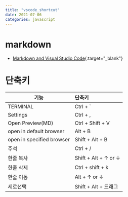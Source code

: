 ```yaml
---
title: "vscode_shortcut"
date: 2021-07-06
categories: javascript  
---
```


# markdown
* [Markdown and Visual Studio Code](https://code.visualstudio.com/docs/languages/markdown){:target="_blank"}  


# 단축키

| 기능                             | 단축키                  |
| -------------------------------- | :---------------------- |
| TERMINAL                         | Ctrl + `                |
| Settings                         | Ctrl + ,                |  
| Open Preview(MD)                 | Ctrl + Shift + V        |
| open in default browser          | Alt + B                 |
| open in specified browser        | Shift + Alt + B         |
| 주석                             | Ctrl + /                |
| 한줄 복사                        | Shift + Alt + ↑ or ↓    |
| 한줄 삭제                        | Ctrl + shift + k        |
| 한줄 이동                        |  Alt + ↑ or ↓           |
| 세로선택                         |  Shift + Alt + 드래그   |

